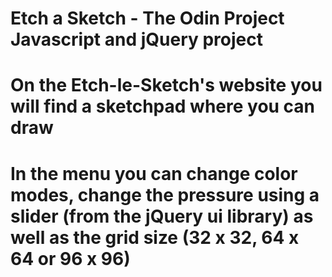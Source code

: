 # Etch a Sketch - The Odin Project Javascript and jQuery project 
# On the Etch-le-Sketch's website you will find a sketchpad where you can draw
# In the menu you can change color modes, change the pressure using a slider (from the jQuery ui library) as well as the grid size (32 x 32, 64 x 64 or 96 x 96)